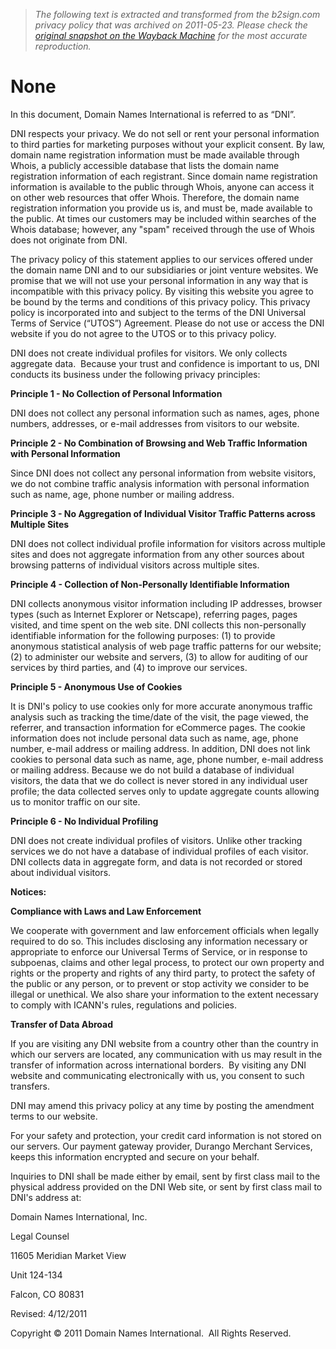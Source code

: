 > *The following text is extracted and transformed from the b2sign.com privacy policy that was archived on 2011-05-23. Please check the [original snapshot on the Wayback Machine](https://web.archive.org/web/20110523074248id_/http%3A//domainnamesinternational.net/help/privacyPolicy) for the most accurate reproduction.*

# None

In this document, Domain Names International is referred to as “DNI”.

DNI respects your privacy. We do not sell or rent your personal information to third parties for marketing purposes without your explicit consent. By law, domain name registration information must be made available through Whois, a publicly accessible database that lists the domain name registration information of each registrant. Since domain name registration information is available to the public through Whois, anyone can access it on other web resources that offer Whois. Therefore, the domain name registration information you provide us is, and must be, made available to the public. At times our customers may be included within searches of the Whois database; however, any "spam" received through the use of Whois does not originate from DNI.

The privacy policy of this statement applies to our services offered under the domain name DNI and to our subsidiaries or joint venture websites. We promise that we will not use your personal information in any way that is incompatible with this privacy policy. By visiting this website you agree to be bound by the terms and conditions of this privacy policy. This privacy policy is incorporated into and subject to the terms of the DNI Universal Terms of Service (“UTOS”) Agreement. Please do not use or access the DNI website if you do not agree to the UTOS or to this privacy policy.

DNI does not create individual profiles for visitors. We only collects aggregate data.  Because your trust and confidence is important to us, DNI conducts its business under the following privacy principles: 

**Principle 1 - No Collection of Personal Information**

DNI does not collect any personal information such as names, ages, phone numbers, addresses, or e-mail addresses from visitors to our website.

**Principle 2 - No Combination of Browsing and Web Traffic Information with Personal Information**

Since DNI does not collect any personal information from website visitors, we do not combine traffic analysis information with personal information such as name, age, phone number or mailing address.

**Principle 3 - No Aggregation of Individual Visitor Traffic Patterns across Multiple Sites**

DNI does not collect individual profile information for visitors across multiple sites and does not aggregate information from any other sources about browsing patterns of individual visitors across multiple sites.

**Principle 4 - Collection of Non-Personally Identifiable Information**

DNI collects anonymous visitor information including IP addresses, browser types (such as Internet Explorer or Netscape), referring pages, pages visited, and time spent on the web site. DNI collects this non-personally identifiable information for the following purposes: (1) to provide anonymous statistical analysis of web page traffic patterns for our website; (2) to administer our website and servers, (3) to allow for auditing of our services by third parties, and (4) to improve our services.

**Principle 5 - Anonymous Use of Cookies**

It is DNI's policy to use cookies only for more accurate anonymous traffic analysis such as tracking the time/date of the visit, the page viewed, the referrer, and transaction information for eCommerce pages. The cookie information does not include personal data such as name, age, phone number, e-mail address or mailing address. In addition, DNI does not link cookies to personal data such as name, age, phone number, e-mail address or mailing address. Because we do not build a database of individual visitors, the data that we do collect is never stored in any individual user profile; the data collected serves only to update aggregate counts allowing us to monitor traffic on our site.

**Principle 6 - No Individual Profiling**

DNI does not create individual profiles of visitors. Unlike other tracking services we do not have a database of individual profiles of each visitor. DNI collects data in aggregate form, and data is not recorded or stored about individual visitors.

**Notices:**

**Compliance with Laws and Law Enforcement**

We cooperate with government and law enforcement officials when legally required to do so. This includes disclosing any information necessary or appropriate to enforce our Universal Terms of Service, or in response to subpoenas, claims and other legal process, to protect our own property and rights or the property and rights of any third party, to protect the safety of the public or any person, or to prevent or stop activity we consider to be illegal or unethical. We also share your information to the extent necessary to comply with ICANN's rules, regulations and policies.

**Transfer of Data Abroad**

If you are visiting any DNI website from a country other than the country in which our servers are located, any communication with us may result in the transfer of information across international borders.  By visiting any DNI website and communicating electronically with us, you consent to such transfers.

DNI may amend this privacy policy at any time by posting the amendment terms to our website.

For your safety and protection, your credit card information is not stored on our servers. Our payment gateway provider, Durango Merchant Services, keeps this information encrypted and secure on your behalf.

Inquiries to DNI shall be made either by email, sent by first class mail to the physical address provided on the DNI Web site, or sent by first class mail to DNI's address at:

Domain Names International, Inc.

Legal Counsel

11605 Meridian Market View

Unit 124-134

Falcon, CO 80831

Revised: 4/12/2011

Copyright © 2011 Domain Names International.  All Rights Reserved.
